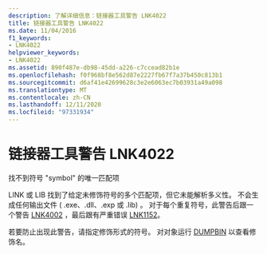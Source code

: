 ```yaml
---
description: 了解详细信息：链接器工具警告 LNK4022
title: 链接器工具警告 LNK4022
ms.date: 11/04/2016
f1_keywords:
- LNK4022
helpviewer_keywords:
- LNK4022
ms.assetid: 890f487e-db98-45dd-a226-c7ccead82b1e
ms.openlocfilehash: f0f968bf8e562d87e2227fb67f7a37b450c813b1
ms.sourcegitcommit: d6af41e42699628c3e2e6063ec7b03931a49a098
ms.translationtype: MT
ms.contentlocale: zh-CN
ms.lasthandoff: 12/11/2020
ms.locfileid: "97331934"
---
```

# <a name="linker-tools-warning-lnk4022"></a>链接器工具警告 LNK4022

找不到符号 "symbol" 的唯一匹配项

LINK 或 LIB 找到了给定未修饰符号的多个匹配项，但它未能解析多义性。 不会生成任何输出文件 ( .exe、.dll、.exp 或 .lib) 。 对于每个重复符号，此警告后跟一个警告 [LNK4002](../../error-messages/tool-errors/linker-tools-warning-lnk4002.md) ，最后跟有严重错误 [LNK1152](../../error-messages/tool-errors/linker-tools-error-lnk1152.md)。

若要防止出现此警告，请指定修饰形式的符号。 对对象运行 [DUMPBIN](../../build/reference/dumpbin-options.md) 以查看修饰名。
